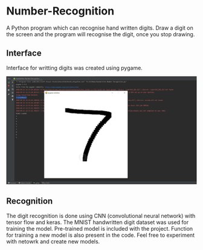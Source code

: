 # Number-Recognition
A Python program which can recognise hand written digits. Draw a digit on the screen and the program will recognise the digit, once you stop drawing.

## Interface
Interface for writting digits was created using pygame. 

<img src="sample_image.png" width="650">


## Recognition
The digit recognition is done using CNN (convolutional neural network) with tensor flow and keras.
The MNIST handwritten digit dataset was used for training the model.
Pre-trained model is included with the project. Function for training a new model is also present in the code. Feel free to experiment with netowrk and create new models.
